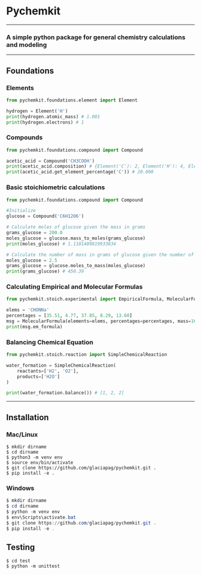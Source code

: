 # Pychemkit

---

### A simple python package for general chemistry calculations and modeling

---

## Foundations

### Elements

```python
from pychemkit.foundations.element import Element

hydrogen = Element('H')
print(hydrogen.atomic_mass) # 1.001
print(hydrogen.electrons) # 1
```

### Compounds

```python
from pychemkit.foundations.compound import Compound

acetic_acid = Compound('CH3COOH')
print(acetic_acid.composition) # {Element('C'): 2, Element('H'): 4, Element('O'): 2}
print(acetic_acid.get_element_percentage('C')) # 20.000
```

### Basic stoichiometric calculations

```python
from pychemkit.foundations.compound import Compound

#Initialize
glucose = Compound('C6H12O6')

# Calculate moles of glucose given the mass in grams
grams_glucose = 200.0
moles_glucose = glucose.mass_to_moles(grams_glucose)
print(moles_glucose) # 1.1101489819933834

# Calculate the number of mass in grams of glucose given the number of moles
moles_glucose = 2.5
grams_glucose = glucose.moles_to_mass(moles_glucose)
print(grams_glucose) # 450.39
```

### Calculating Empirical and Molecular Formulas

```python
from pychemkit.stoich.experimental import EmpiricalFormula, MolecularFormula

elems = 'CHONNa'
percentages = [35.51, 4.77, 37.85, 8.29, 13.60]
msg = MolecularFormula(elements=elems, percentages=percentages, mass=169)
print(msg.em_formula)
```

### Balancing Chemical Equation

```python
from pychemkit.stoich.reaction import SimpleChemicalReaction

water_formation = SimpleChemicalReaction(
    reactants=['H2', 'O2'],
    products=['H2O']
)

print(water_formation.balance()) # [1, 2, 2]
```

---

## Installation

### Mac/Linux

```commandline
$ mkdir dirname
$ cd dirname
$ python3 -m venv env
$ source env/bin/activate
$ git clone https://github.com/glaciapag/pychemkit.git .
$ pip install -e .
```

### Windows

```powershell
$ mkdir dirname
$ cd dirname
$ python -m venv env
$ env\Scripts\activate.bat
$ git clone https://github.com/glaciapag/pychemkit.git .
$ pip install -e .
```

## Testing

```commandline
$ cd test
$ python -m unittest
```

